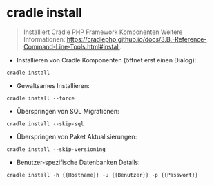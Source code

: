 # cradle install

> Installiert Cradle PHP Framework Komponenten
> Weitere Informationen: <https://cradlephp.github.io/docs/3.B.-Reference-Command-Line-Tools.html#install>.

- Installieren von Cradle Komponenten (öffnet erst einen Dialog):

`cradle install`

- Gewaltsames Installieren:

`cradle install --force`

- Überspringen von SQL Migrationen:

`cradle install --skip-sql`

- Überspringen von Paket Aktualisierungen:

`cradle install --skip-versioning`

- Benutzer-spezifische Datenbanken Details:

`cradle install -h {{Hostname}} -u {{Benutzer}} -p {{Passwort}}`
